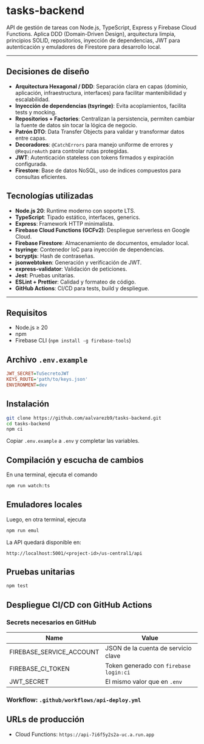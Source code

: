 # tasks-backend

API de gestión de tareas con Node.js, TypeScript, Express y Firebase Cloud Functions.
Aplica DDD (Domain-Driven Design), arquitectura limpia, principios SOLID, repositorios, inyección de dependencias, JWT para autenticación y emuladores de Firestore para desarrollo local.

---

## Decisiones de diseño

- **Arquitectura Hexagonal / DDD**: Separación clara en capas (dominio, aplicación, infraestructura, interfaces) para facilitar mantenibilidad y escalabilidad.
- **Inyección de dependencias (tsyringe)**: Evita acoplamientos, facilita tests y mocking.
- **Repositorios + Factories**: Centralizan la persistencia, permiten cambiar la fuente de datos sin tocar la lógica de negocio.
- **Patrón DTO**: Data Transfer Objects para validar y transformar datos entre capas.
- **Decoradores**: `@CatchErrors` para manejo uniforme de errores y `@RequireAuth` para controlar rutas protegidas.
- **JWT**: Autenticación stateless con tokens firmados y expiración configurada.
- **Firestore**: Base de datos NoSQL, uso de índices compuestos para consultas eficientes.

## Tecnologías utilizadas

- **Node.js 20**: Runtime moderno con soporte LTS.
- **TypeScript**: Tipado estático, interfaces, generics.
- **Express**: Framework HTTP minimalista.
- **Firebase Cloud Functions (GCFv2)**: Despliegue serverless en Google Cloud.
- **Firebase Firestore**: Almacenamiento de documentos, emulador local.
- **tsyringe**: Contenedor IoC para inyección de dependencias.
- **bcryptjs**: Hash de contraseñas.
- **jsonwebtoken**: Generación y verificación de JWT.
- **express-validator**: Validación de peticiones.
- **Jest**: Pruebas unitarias.
- **ESLint + Prettier**: Calidad y formateo de código.
- **GitHub Actions**: CI/CD para tests, build y despliegue.

---

## Requisitos

- Node.js ≥ 20
- npm
- Firebase CLI (`npm install -g firebase-tools`)


## Archivo `.env.example`

```ini
JWT_SECRET=TuSecretoJWT
KEYS_ROUTE='path/to/keys.json'
ENVIRONMENT=dev
```

## Instalación

```bash
git clone https://github.com/aalvarezb9/tasks-backend.git
cd tasks-backend
npm ci
```

Copiar `.env.example` a `.env` y completar las variables.

## Compilación y escucha de cambios

En una terminal, ejecuta el comando

```bash
npm run watch:ts
```

## Emuladores locales

Luego, en otra terminal, ejecuta

```bash
npm run emul
```

La API quedará disponible en:

```
http://localhost:5001/<project-id>/us-central1/api
```

## Pruebas unitarias

```bash
npm test
```

## Despliegue CI/CD con GitHub Actions

### Secrets necesarios en GitHub

| Name                       | Value                                  |
| -------------------------- | -------------------------------------- |
| FIREBASE_SERVICE_ACCOUNT   | JSON de la cuenta de servicio clave    |
| FIREBASE_CI_TOKEN          | Token generado con `firebase login:ci` |
| JWT_SECRET                 | El mismo valor que en `.env`           |

### Workflow: `.github/workflows/api-deploy.yml`

## URLs de producción

- Cloud Functions: `https://api-7i6f5y2s2a-uc.a.run.app`

